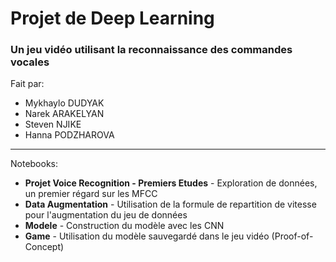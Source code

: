 # Projet de Deep Learning

### Un jeu vidéo utilisant la reconnaissance des commandes vocales

Fait par:
+ Mykhaylo DUDYAK
+ Narek ARAKELYAN
+ Steven NJIKE
+ Hanna PODZHAROVA

-------------------

Notebooks:
+ **Projet Voice Recognition - Premiers Etudes** - Exploration de données, un premier régard sur les MFCC
+ **Data Augmentation** - Utilisation de la formule de repartition de vitesse pour l'augmentation du jeu de données
+ **Modele** - Construction du modèle avec les CNN
+ **Game** - Utilisation du modèle sauvegardé dans le jeu vidéo (Proof-of-Concept)